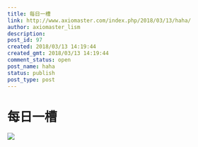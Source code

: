 ```yaml
---
title: 每日一槽
link: http://www.axiomaster.com/index.php/2018/03/13/haha/
author: axiomaster_lism
description: 
post_id: 97
created: 2018/03/13 14:19:44
created_gmt: 2018/03/13 14:19:44
comment_status: open
post_name: haha
status: publish
post_type: post
---
```


# 每日一槽

![](http://p5j84g76h.bkt.clouddn.com/%E5%BE%AE%E4%BF%A1%E5%9B%BE%E7%89%87_20180313221700.jpg)